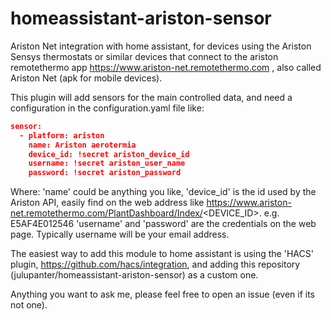 # homeassistant-ariston-sensor
Ariston Net integration with home assistant, for devices using the Ariston Sensys thermostats or similar devices that connect to the ariston remotethermo app https://www.ariston-net.remotethermo.com , also called Ariston Net (apk for mobile devices).

This plugin will add sensors for the main controlled data, and need a configuration in the configuration.yaml file like:
```json
sensor:
  - platform: ariston
    name: Ariston aerotermia
    device_id: !secret ariston_device_id
    username: !secret ariston_user_name
    password: !secret ariston_password
```
Where: 
'name' could be anything you like, 
'device_id' is the id used by the Ariston API, easily find on the web address like https://www.ariston-net.remotethermo.com/PlantDashboard/Index/<DEVICE_ID>. e.g. E5AF4E012546
'username' and 'password' are the credentials on the web page. Typically username will be your email address.

The easiest way to add this module to home assistant is using the 'HACS' plugin, https://github.com/hacs/integration, and adding this repository (julupanter/homeassistant-ariston-sensor) as a custom one.

Anything you want to ask me, please feel free to open an issue (even if its not one).
